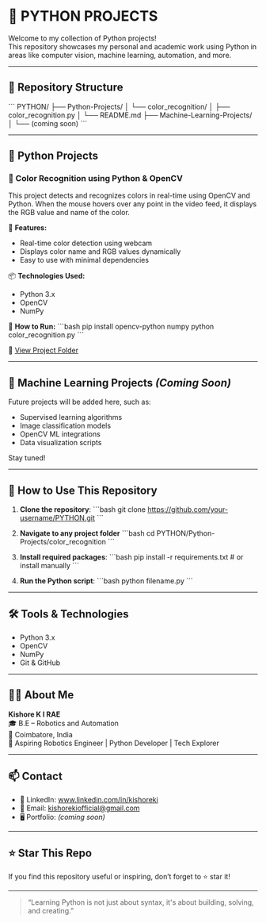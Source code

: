# 🐍 PYTHON PROJECTS

Welcome to my collection of Python projects!  
This repository showcases my personal and academic work using Python in areas like computer vision, machine learning, automation, and more.

---

## 📁 Repository Structure

\`\`\`
PYTHON/
├── Python-Projects/
│   └── color_recognition/
│       ├── color_recognition.py
│       └── README.md
├── Machine-Learning-Projects/
│   └── (coming soon)
\`\`\`

---

## 🔷 Python Projects

### 🎨 Color Recognition using Python & OpenCV

This project detects and recognizes colors in real-time using OpenCV and Python. When the mouse hovers over any point in the video feed, it displays the RGB value and name of the color.

📌 **Features:**
- Real-time color detection using webcam
- Displays color name and RGB values dynamically
- Easy to use with minimal dependencies

📦 **Technologies Used:**
- Python 3.x
- OpenCV
- NumPy

🚀 **How to Run:**
\`\`\`bash
pip install opencv-python numpy
python color_recognition.py
\`\`\`

🔗 [View Project Folder](./Python-Projects/color_recognition/)

---

## 🤖 Machine Learning Projects *(Coming Soon)*

Future projects will be added here, such as:
- Supervised learning algorithms
- Image classification models
- OpenCV ML integrations
- Data visualization scripts

Stay tuned!

---

## 🚀 How to Use This Repository

1. **Clone the repository**:
\`\`\`bash
git clone https://github.com/your-username/PYTHON.git
\`\`\`

2. **Navigate to any project folder**
\`\`\`bash
cd PYTHON/Python-Projects/color_recognition
\`\`\`

3. **Install required packages**:
\`\`\`bash
pip install -r requirements.txt  # or install manually
\`\`\`

4. **Run the Python script**:
\`\`\`bash
python filename.py
\`\`\`

---

## 🛠 Tools & Technologies

- Python 3.x
- OpenCV
- NumPy
- Git & GitHub

---

## 🙋‍♂️ About Me

**Kishore K I RAE**  
🎓 B.E – Robotics and Automation  
📍 Coimbatore, India  
🚀 Aspiring Robotics Engineer | Python Developer | Tech Explorer

---

## 📫 Contact

- 💼 LinkedIn: www.linkedin.com/in/kishoreki
- 📧 Email: kishorekiofficial@gmail.com
- 🖥️ Portfolio: *(coming soon)*

---

## ⭐ Star This Repo

If you find this repository useful or inspiring, don’t forget to ⭐ star it!

---

> “Learning Python is not just about syntax, it's about building, solving, and creating.”
